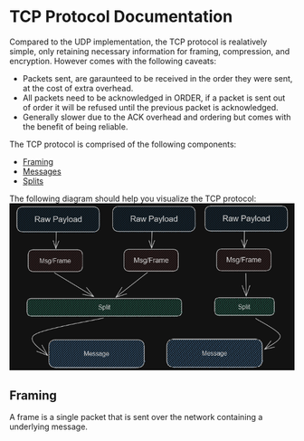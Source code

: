 # TCP Protocol Documentation
Compared to the UDP implementation, the TCP protocol is realatively simple, only retaining necessary information for framing, compression, and encryption. However comes with the following caveats:
- Packets sent, are garaunteed to be received in the order they were sent, at the cost of extra overhead.
- All packets need to be acknowledged in ORDER, if a packet is sent out of order it will be refused until the previous packet is acknowledged.
- Generally slower due to the ACK overhead and ordering but comes with the benefit of being reliable.

The TCP protocol is comprised of the following components:
- [Framing](#framing)
- [Messages](#messages)
- [Splits](#splits)

The following diagram should help you visualize the TCP protocol:
![TCP Protocol](../../images/tcp-diagram.png)

## Framing
A frame is a single packet that is sent over the network containing a underlying message. 